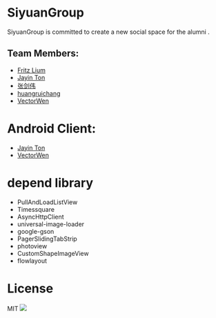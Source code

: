 SiyuanGroup
===========

SiyuanGroup is committed to create a new social space for the alumni .

Team Members:
---
* [Fritz Lium](https://github.com/Fritz-Lium) 
* [Jayin Ton](https://github.com/Jayin) 
* [张剑伟](https://github.com/ade951)
* [huangruichang](https://github.com/huangruichang)
* [VectorWen](https://github.com/VectorWen)

Android Client:
===
* [Jayin Ton](https://github.com/Jayin) 
* [VectorWen](https://github.com/VectorWen)

depend library
===
* PullAndLoadListView
* Timessquare
* AsyncHttpClient
* universal-image-loader
* google-gson
* PagerSlidingTabStrip
* photoview
* CustomShapeImageView
* flowlayout

License
===
MIT
![](https://github-camo.global.ssl.fastly.net/a4f4cf5a41c494bf9a619d2f650d2c35b3433235/687474703a2f2f6f63746f6465782e6769746875622e636f6d2f696d616765732f6f6b616c2d656c746f6361742e6a7067)



 
